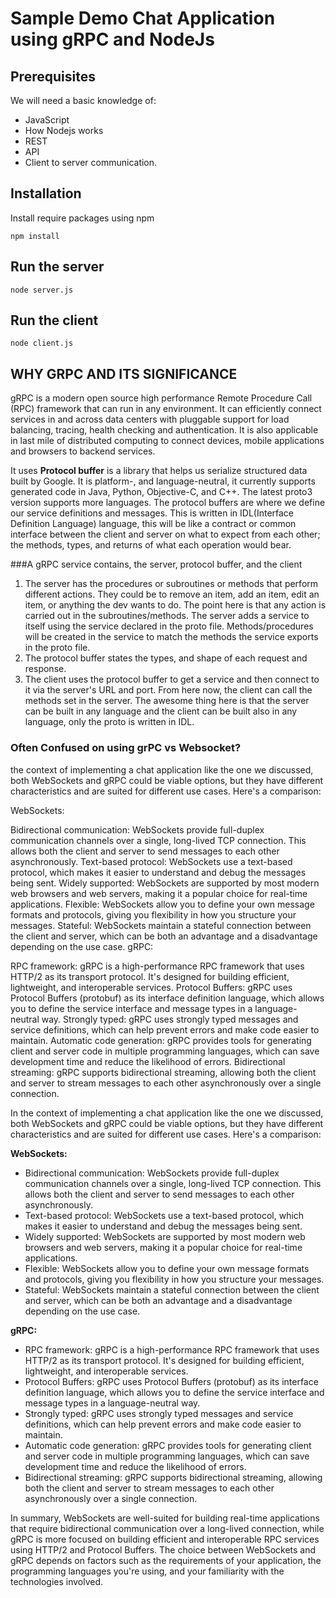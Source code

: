 # Sample Demo Chat Application using gRPC and NodeJs

## Prerequisites
We will need a basic knowledge of:
 * JavaScript
 * How Nodejs works
 * REST
 * API
 * Client to server communication.

## Installation

Install  require packages using npm

```
npm install
```

## Run the server

```
node server.js
```
## Run the client

```
node client.js
```

## WHY GRPC AND ITS SIGNIFICANCE

gRPC is a modern open source high performance Remote Procedure Call (RPC) framework that can run in any environment. It can efficiently connect services in and across data centers with pluggable support for load balancing, tracing, health checking and authentication. It is also applicable in last mile of distributed computing to connect devices, mobile applications and browsers to backend services.

It uses **Protocol buffer** is a library that helps us serialize structured data built by Google. It is platform-, and language-neutral, it currently supports generated code in Java, Python, Objective-C, and C++. The latest proto3 version supports more languages. The protocol buffers are where we define our service definitions and messages. This is written in IDL(Interface Definition Language) language, this will be like a contract or common interface between the client and server on what to expect from each other; the methods, types, and returns of what each operation would bear.

###A gRPC service contains, the server, protocol buffer, and the client
1. The server has the procedures or subroutines or methods that perform different actions. They could be to remove an item, add an item, edit an item, or anything the dev wants to do. The point here is that any action is carried out in the subroutines/methods. The server adds a service to itself using the service declared in the proto file. Methods/procedures will be created in the service to match the methods the service exports in the proto file.
2. The protocol buffer states the types, and shape of each request and response.
3. The client uses the protocol buffer to get a service and then connect to it via the server's URL and port. From here now, the client can call the methods set in the server. The awesome thing here is that the server can be built in any language and the client can be built also in any language, only the proto is written in IDL.

### Often Confused on using grPC vs Websocket?

the context of implementing a chat application like the one we discussed, both WebSockets and gRPC could be viable options, but they have different characteristics and are suited for different use cases. Here's a comparison:

WebSockets:

Bidirectional communication: WebSockets provide full-duplex communication channels over a single, long-lived TCP connection. This allows both the client and server to send messages to each other asynchronously.
Text-based protocol: WebSockets use a text-based protocol, which makes it easier to understand and debug the messages being sent.
Widely supported: WebSockets are supported by most modern web browsers and web servers, making it a popular choice for real-time applications.
Flexible: WebSockets allow you to define your own message formats and protocols, giving you flexibility in how you structure your messages.
Stateful: WebSockets maintain a stateful connection between the client and server, which can be both an advantage and a disadvantage depending on the use case.
gRPC:

RPC framework: gRPC is a high-performance RPC framework that uses HTTP/2 as its transport protocol. It's designed for building efficient, lightweight, and interoperable services.
Protocol Buffers: gRPC uses Protocol Buffers (protobuf) as its interface definition language, which allows you to define the service interface and message types in a language-neutral way.
Strongly typed: gRPC uses strongly typed messages and service definitions, which can help prevent errors and make code easier to maintain.
Automatic code generation: gRPC provides tools for generating client and server code in multiple programming languages, which can save development time and reduce the likelihood of errors.
Bidirectional streaming: gRPC supports bidirectional streaming, allowing both the client and server to stream messages to each other asynchronously over a single connection.



In the context of implementing a chat application like the one we discussed, both WebSockets and gRPC could be viable options, but they have different characteristics and are suited for different use cases. Here's a comparison:

**WebSockets:**

* Bidirectional communication: WebSockets provide full-duplex communication channels over a single, long-lived TCP connection. This allows both the client and server to send messages to each other asynchronously.
* Text-based protocol: WebSockets use a text-based protocol, which makes it easier to understand and debug the messages being sent.
* Widely supported: WebSockets are supported by most modern web browsers and web servers, making it a popular choice for real-time applications.
* Flexible: WebSockets allow you to define your own message formats and protocols, giving you flexibility in how you structure your messages.
* Stateful: WebSockets maintain a stateful connection between the client and server, which can be both an advantage and a disadvantage depending on the use case.


**gRPC:**

* RPC framework: gRPC is a high-performance RPC framework that uses HTTP/2 as its transport protocol. It's designed for building efficient, lightweight, and interoperable services.
* Protocol Buffers: gRPC uses Protocol Buffers (protobuf) as its interface definition language, which allows you to define the service interface and message types in a language-neutral way.
* Strongly typed: gRPC uses strongly typed messages and service definitions, which can help prevent errors and make code easier to maintain.
* Automatic code generation: gRPC provides tools for generating client and server code in multiple programming languages, which can save development time and reduce the likelihood of errors.
* Bidirectional streaming: gRPC supports bidirectional streaming, allowing both the client and server to stream messages to each other asynchronously over a single connection.

In summary, WebSockets are well-suited for building real-time applications that require bidirectional communication over a long-lived connection, while gRPC is more focused on building efficient and interoperable RPC services using HTTP/2 and Protocol Buffers. The choice between WebSockets and gRPC depends on factors such as the requirements of your application, the programming languages you're using, and your familiarity with the technologies involved.


